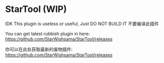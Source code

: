 # StarTool (WIP)
IDK This plugin is useless or useful, Just DO NOT BUILD IT
不要编译此插件

You can get latest rubbish plugin in here: https://github.com/StarWishsama/StarTool/releases

你可以在此处获取最新的废物插件: https://github.com/StarWishsama/StarTool/releases
